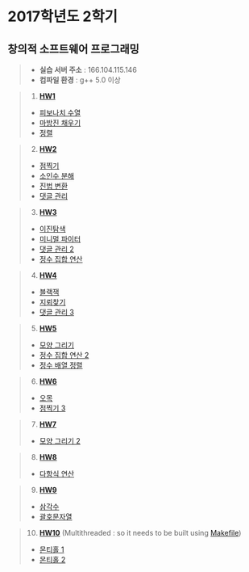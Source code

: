# 2017학년도 2학기
##  창의적 소프트웨어 프로그래밍

> +	**실습 서버 주소**	:	166.104.115.146
> +	**컴파일 환경**	:	g++ 5.0 이상

> 1. **[HW1](/HW1)**
> 	+ [피보나치 수열](/HW1/Fibonacci.cc)
> 	+ [마방진 채우기](/HW1/magic_square.cc)
> 	+ [정렬](/HW1/sort_int.cc)

> 2. **[HW2](/HW2)**
> 	+ [점찍기](/HW2/draw_points.cc)
> 	+ [소인수 분해](/HW2/prime_factorization.cc)
> 	+ [진법 변환](/HW2/radix_notation.cc)
> 	+ [댓글 관리](/HW2/reply_admin.cc)

> 3. **[HW3](/HW3)**
> 	+ [이진탐색](/HW3/binary_search)
> 	+ [미니멀 파이터](/HW3/minimal_fighter)
> 	+ [댓글 관리 2](/HW3/reply_admin)
> 	+ [정수 집합 연산](/HW3/simple_int_set)

> 4. **[HW4](/HW4)**
> 	+ [블랙잭](/HW4/BlackJack)
> 	+ [지뢰찾기](/HW4/MineSweeper)
> 	+ [댓글 관리 3](/HW4/reply_admin)

> 5. **[HW5](/HW5)**
> 	+ [모양 그리기](/HW5/draw_shape)
> 	+ [정수 집합 연산 2](/HW5/simple_int_set)
> 	+ [정수 배열 정렬](/HW5/sorted_array)

> 6. **[HW6](/HW6)**
> 	+ [오목](/HW6/omok)
> 	+ [점찍기 3](/HW6/point2d)

> 7. **[HW7](/HW7)**
> 	+ [모양 그리기 2](/HW7/draw_shape2)

> 8. **[HW8](/HW8)**
> 	+ [다항식 연산](/HW8/poly_diff.cc)

> 9. **[HW9](/HW9)**
> 	+ [삼각수](/HW9/triangle_number.cc)
> 	+ [괄호문자열](/HW9/valid_abs.cc)

> 10. **[HW10](/HW10)** (Multithreaded : so it needs to be built using [Makefile](/HW10/Makefile))
> 	+ [몬티홀 1](/HW10/monti01.cc)
> 	+ [몬티홀 2](/HW10/monti02.cc)